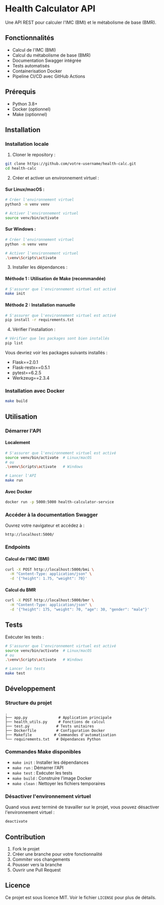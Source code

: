# Health Calculator API

Une API REST pour calculer l'IMC (BMI) et le métabolisme de base (BMR).

## Fonctionnalités

- Calcul de l'IMC (BMI)
- Calcul du métabolisme de base (BMR)
- Documentation Swagger intégrée
- Tests automatisés
- Containerisation Docker
- Pipeline CI/CD avec GitHub Actions

## Prérequis

- Python 3.8+
- Docker (optionnel)
- Make (optionnel)

## Installation

### Installation locale

1. Cloner le repository :
```bash
git clone https://github.com/votre-username/health-calc.git
cd health-calc
```

2. Créer et activer un environnement virtuel :

#### Sur Linux/macOS :
```bash
# Créer l'environnement virtuel
python3 -m venv venv

# Activer l'environnement virtuel
source venv/bin/activate
```

#### Sur Windows :
```bash
# Créer l'environnement virtuel
python -m venv venv

# Activer l'environnement virtuel
.\venv\Scripts\activate
```

3. Installer les dépendances :

#### Méthode 1 : Utilisation de Make (recommandée)
```bash
# S'assurer que l'environnement virtuel est activé
make init
```

#### Méthode 2 : Installation manuelle
```bash
# S'assurer que l'environnement virtuel est activé
pip install -r requirements.txt
```

4. Vérifier l'installation :
```bash
# Vérifier que les packages sont bien installés
pip list
```

Vous devriez voir les packages suivants installés :
- Flask==2.0.1
- Flask-restx==0.5.1
- pytest==6.2.5
- Werkzeug==2.3.4

### Installation avec Docker

```bash
make build
```

## Utilisation

### Démarrer l'API

#### Localement
```bash
# S'assurer que l'environnement virtuel est activé
source venv/bin/activate  # Linux/macOS
# ou
.\venv\Scripts\activate   # Windows

# Lancer l'API
make run
```

#### Avec Docker
```bash
docker run -p 5000:5000 health-calculator-service
```

### Accéder à la documentation Swagger

Ouvrez votre navigateur et accédez à :
```
http://localhost:5000/
```

### Endpoints

#### Calcul de l'IMC (BMI)
```bash
curl -X POST http://localhost:5000/bmi \
  -H "Content-Type: application/json" \
  -d '{"height": 1.75, "weight": 70}'
```

#### Calcul du BMR
```bash
curl -X POST http://localhost:5000/bmr \
  -H "Content-Type: application/json" \
  -d '{"height": 175, "weight": 70, "age": 30, "gender": "male"}'
```

## Tests

Exécuter les tests :
```bash
# S'assurer que l'environnement virtuel est activé
source venv/bin/activate  # Linux/macOS
# ou
.\venv\Scripts\activate   # Windows

# Lancer les tests
make test
```

## Développement

### Structure du projet
```
.
├── app.py              # Application principale
├── health_utils.py     # Fonctions de calcul
├── test.py            # Tests unitaires
├── Dockerfile         # Configuration Docker
├── Makefile          # Commandes d'automatisation
└── requirements.txt   # Dépendances Python
```

### Commandes Make disponibles

- `make init` : Installer les dépendances
- `make run` : Démarrer l'API
- `make test` : Exécuter les tests
- `make build` : Construire l'image Docker
- `make clean` : Nettoyer les fichiers temporaires

### Désactiver l'environnement virtuel

Quand vous avez terminé de travailler sur le projet, vous pouvez désactiver l'environnement virtuel :

```bash
deactivate
```

## Contribution

1. Fork le projet
2. Créer une branche pour votre fonctionnalité
3. Commiter vos changements
4. Pousser vers la branche
5. Ouvrir une Pull Request

## Licence

Ce projet est sous licence MIT. Voir le fichier `LICENSE` pour plus de détails.